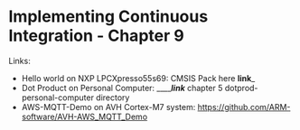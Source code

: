 # Implementing Continuous Integration - Chapter 9
Links:
- Hello world on NXP LPCXpresso55s69: CMSIS Pack here ________link_________
- Dot Product on Personal Computer: ___________link_______ chapter 5 dotprod-personal-computer directory
- AWS-MQTT-Demo on AVH Cortex-M7 system: https://github.com/ARM-software/AVH-AWS_MQTT_Demo
